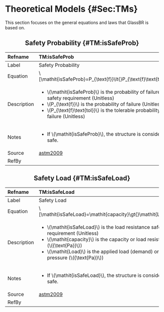 # Theoretical Models {#Sec:TMs}

This section focuses on the general equations and laws that GlassBR is based on.

<div align="center">

## Safety Probability {#TM:isSafeProb}

</div>

|Refname    |TM:isSafeProb                                                                                                                                                                                                                                                        |
|:----------|:--------------------------------------------------------------------------------------------------------------------------------------------------------------------------------------------------------------------------------------------------------------------|
|Label      |Safety Probability                                                                                                                                                                                                                                                   |
|Equation   |\\[\mathit{isSafeProb}=P\_{\text{f}}\lt{}P\_{\text{f}\text{tol}}\\]                                                                                                                                                                                                  |
|Description|<ul><li>\\(\mathit{isSafeProb}\\) is the probability of failure safety requirement (Unitless)</li><li>\\(P\_{\text{f}}\\) is the probability of failure (Unitless)</li><li>\\(P\_{\text{f}\text{tol}}\\) is the tolerable probability of failure (Unitless)</li></ul>|
|Notes      |<ul><li>If \\(\mathit{isSafeProb}\\), the structure is considered safe.</li></ul>                                                                                                                                                                                    |
|Source     |[astm2009](./SecReferences.md#astm2009)                                                                                                                                                                                                                              |
|RefBy      |                                                                                                                                                                                                                                                                     |

<div align="center">

## Safety Load {#TM:isSafeLoad}

</div>

|Refname    |TM:isSafeLoad                                                                                                                                                                                                                                                                   |
|:----------|:-------------------------------------------------------------------------------------------------------------------------------------------------------------------------------------------------------------------------------------------------------------------------------|
|Label      |Safety Load                                                                                                                                                                                                                                                                     |
|Equation   |\\[\mathit{isSafeLoad}=\mathit{capacity}\gt{}\mathit{Load}\\]                                                                                                                                                                                                                   |
|Description|<ul><li>\\(\mathit{isSafeLoad}\\) is the load resistance safety requirement (Unitless)</li><li>\\(\mathit{capacity}\\) is the capacity or load resistance (\\({\text{Pa}}\\))</li><li>\\(\mathit{Load}\\) is the applied load (demand) or pressure (\\({\text{Pa}}\\))</li></ul>|
|Notes      |<ul><li>If \\(\mathit{isSafeLoad}\\), the structure is considered safe.</li></ul>                                                                                                                                                                                               |
|Source     |[astm2009](./SecReferences.md#astm2009)                                                                                                                                                                                                                                         |
|RefBy      |                                                                                                                                                                                                                                                                                |
